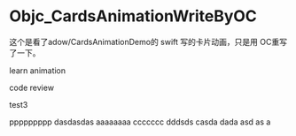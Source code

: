 # Objc_CardsAnimationWriteByOC
这个是看了adow/CardsAnimationDemo的 swift 写的卡片动画，只是用 OC重写了一下。

learn animation

code review

test3

ppppppppp
dasdasdas
aaaaaaaa
ccccccc
dddsds
casda
dada
asd
as
a
